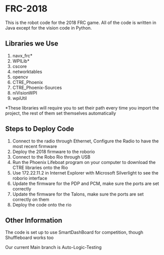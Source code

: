 # FRC-2018
This is the robot code for the 2018 FRC game. All of the code is written in Java except for the vision code in Python.

## Libraries we Use

1. navx_frc*
2. WPILib*
3. cscore
4. networktables
5. opencv
6. CTRE_Phoenix
7. CTRE_Phoenix-Sources
8. niVisionWPI
9. wpiUtil

*These libraries will require you to set their path every time you import the project, the rest of them set themselves automatically

## Steps to Deploy Code

1. Connect to the radio through Ethernet, Configure the Radio to have the most recent firmware
2. Deploy the 2018 firmware to the roborio
3. Connect to the Robo Rio through USB
4. Run the Phoenix Lifeboat program on your computer to download the CTRE libraries onto the Rio
5. Use 172.22.11.2 in Internet Explorer with Microsoft Silverlight to see the roborio interface
6. Update the firmware for the PDP and PCM, make sure the ports are set correctly
7. Update the firmware for the Talons, make sure the ports are set correctly on them
8. Deploy the code onto the rio

## Other Information

The code is set up to use SmartDashBoard for competition, though Shuffleboard works too

Our current Main branch is Auto-Logic-Testing

